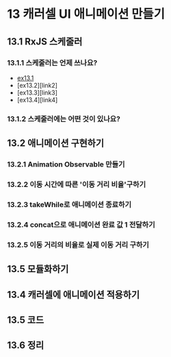 # 13 캐러셀 UI 애니메이션 만들기

## 13.1 RxJS 스케줄러

### 13.1.1 스케줄러는 언제 쓰나요?
- [ex13.1][link1]
- [ex13.2][link2]
- [ex13.3][link3]
- [ex13.4][link4]

### 13.1.2 스케줄러에는 어떤 것이 있나요?

## 13.2 애니메이션 구현하기

### 13.2.1 Animation Observable 만들기

### 13.2.2 이동 시간에 따른 '이동 거리 비율'구하기

### 13.2.3 takeWhile로 애니메이션 종료하기

### 13.2.4 concat으로 애니메이션 완료 값 1 전달하기

### 13.2.5 이동 거리의 비율로 실제 이동 거리 구하기

## 13.5 모듈화하기

## 13.4 캐러셀에 애니메이션 적용하기

## 13.5 코드

## 13.6 정리

[link1]: ../src/ch13/ex13.1.js
[link1]: ../src/ch13/ex13.1.js
[link1]: ../src/ch13/ex13.1.js
[link1]: ../src/ch13/ex13.1.js
[link1]: ../src/ch13/ex13.1.js
